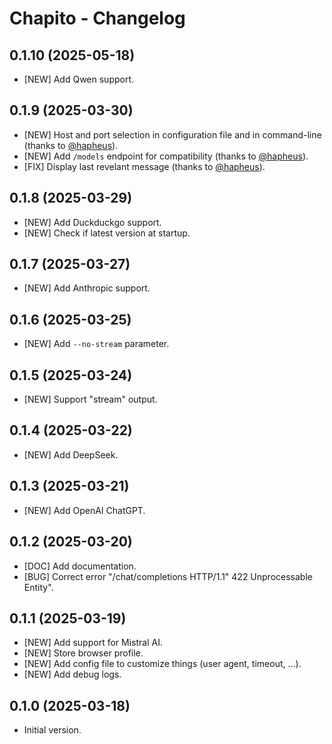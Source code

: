 # Chapito - Changelog

## 0.1.10 (2025-05-18)

- [NEW] Add Qwen support.

## 0.1.9 (2025-03-30)

- [NEW] Host and port selection in configuration file and in command-line (thanks to [@hapheus](https://github.com/hapheus)).
- [NEW] Add `/models` endpoint for compatibility (thanks to [@hapheus](https://github.com/hapheus)).
- [FIX] Display last revelant message (thanks to [@hapheus](https://github.com/hapheus)).

## 0.1.8 (2025-03-29)

- [NEW] Add Duckduckgo support.
- [NEW] Check if latest version at startup.

## 0.1.7 (2025-03-27)

- [NEW] Add Anthropic support.

## 0.1.6 (2025-03-25)

- [NEW] Add `--no-stream` parameter.

## 0.1.5 (2025-03-24)

- [NEW] Support "stream" output.

## 0.1.4 (2025-03-22)

- [NEW] Add DeepSeek.

## 0.1.3 (2025-03-21)

- [NEW] Add OpenAI ChatGPT.

## 0.1.2 (2025-03-20)

- [DOC] Add documentation.
- [BUG] Correct error "/chat/completions HTTP/1.1" 422 Unprocessable Entity".

## 0.1.1 (2025-03-19)

- [NEW] Add support for Mistral AI.
- [NEW] Store browser profile.
- [NEW] Add config file to customize things (user agent, timeout, ...).
- [NEW] Add debug logs.

## 0.1.0 (2025-03-18)

- Initial version.
